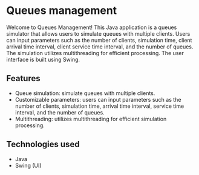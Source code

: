 
# Queues management

Welcome to Queues Management! This Java application is a queues simulator that allows users to simulate queues with multiple clients. Users can input parameters such as the number of clients, simulation time, client arrival time interval, client service time interval, and the number of queues. The simulation utilizes multithreading for efficient processing. The user interface is built using Swing.




## Features

- Queue simulation: simulate queues with multiple clients.
- Customizable parameters: users can input parameters such as the number of clients, simulation time, arrival time interval, service time interval, and the number of queues.
- Multithreading: utilizes multithreading for efficient simulation processing.


## Technologies used
- Java
- Swing (UI)
